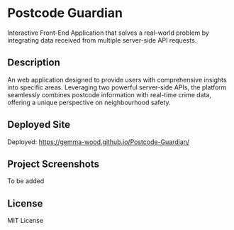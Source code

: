 # Postcode Guardian

Interactive Front-End Application that solves a real-world problem by integrating data received from multiple server-side API requests.

## Description

An web application designed to provide users with comprehensive insights into specific areas. Leveraging two powerful server-side APIs, the platform seamlessly combines postcode information with real-time crime data, offering a unique perspective on neighbourhood safety.

## Deployed Site

Deployed: https://gemma-wood.github.io/Postcode-Guardian/

## Project Screenshots

To be added

## License

MIT License
